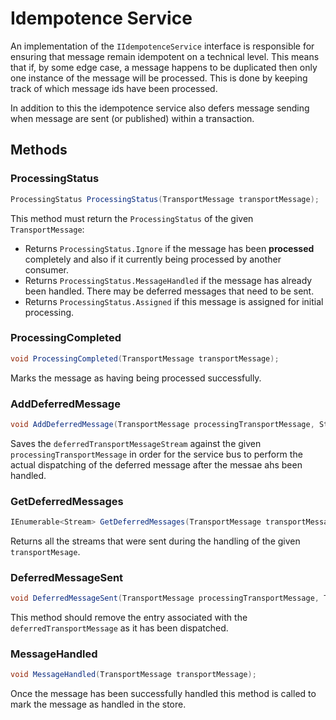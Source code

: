 # Idempotence Service

An implementation of the `IIdempotenceService` interface is responsible for ensuring that message remain idempotent on a technical level.  This means that if, by some edge case, a message happens to be duplicated then only one instance of the message will be processed.  This is done by keeping track of which message ids have been processed.

In addition to this the idempotence service also defers message sending when message are sent (or published) within a transaction.

## Methods

### ProcessingStatus

``` c#
ProcessingStatus ProcessingStatus(TransportMessage transportMessage);
```

This method must return the `ProcessingStatus` of the given `TransportMessage`:

- Returns `ProcessingStatus.Ignore` if the message has been **processed** completely and also if it currently being processed by another consumer.
- Returns `ProcessingStatus.MessageHandled` if the message has already been handled.  There may be deferred messages that need to be sent.
- Returns `ProcessingStatus.Assigned` if this message is assigned for initial processing.

### ProcessingCompleted

``` c#
void ProcessingCompleted(TransportMessage transportMessage);
```

Marks the message as having being processed successfully.

### AddDeferredMessage

``` c#
void AddDeferredMessage(TransportMessage processingTransportMessage, Stream deferredTransportMessageStream);
```

Saves the `deferredTransportMessageStream` against the given `processingTransportMessage` in order for the service bus to perform the actual dispatching of the deferred message after the messae ahs been handled.

### GetDeferredMessages

``` c#
IEnumerable<Stream> GetDeferredMessages(TransportMessage transportMessage);
```

Returns all the streams that were sent during the handling of the given `transportMesage`.

### DeferredMessageSent

``` c#
void DeferredMessageSent(TransportMessage processingTransportMessage, TransportMessage deferredTransportMessage);
```

This method should remove the entry associated with the `deferredTransportMessage` as it has been dispatched.

### MessageHandled

``` c#
void MessageHandled(TransportMessage transportMessage);
```

Once the message has been successfully handled this method is called to mark the message as handled in the store.